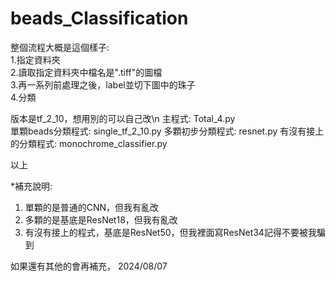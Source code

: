 # beads_Classification  

整個流程大概是這個樣子:  
1.指定資料夾  
2.讀取指定資料夾中檔名是".tiff"的圖檔  
3.再一系列前處理之後，label並切下圖中的珠子  
4.分類  

版本是tf_2_10，想用別的可以自己改\n
主程式: Total_4.py  
單顆beads分類程式: single_tf_2_10.py
多顆初步分類程式: resnet.py
有沒有接上的分類程式: monochrome_classifier.py

以上

*補充說明:
1. 單顆的是普通的CNN，但我有亂改
2. 多顆的是基底是ResNet18，但我有亂改
3. 有沒有接上的程式，基底是ResNet50，但我裡面寫ResNet34記得不要被我騙到

如果還有其他的會再補充， 2024/08/07

